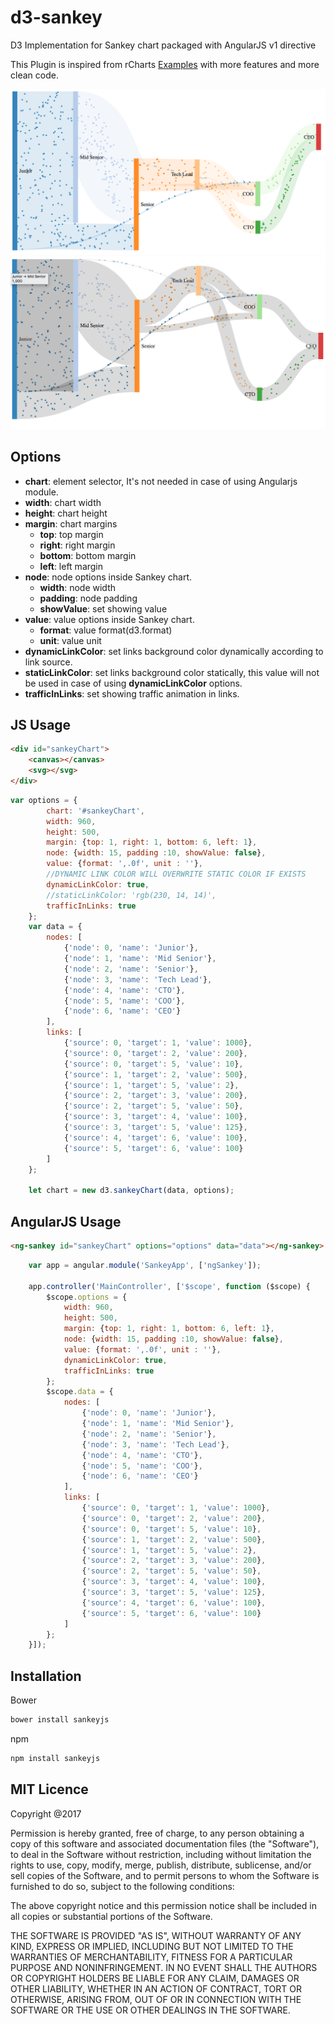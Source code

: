 # d3-sankey
D3 Implementation for Sankey chart packaged with AngularJS v1 directive

This Plugin is inspired from rCharts [Examples](https://bl.ocks.org/rogerfischer/54ea5d2148d834a579ec353aeebf594d) with more features and more clean code.

![picture alt](screenshots/screenshot-1.png "Sankey chart with dynamic coloring")
![picture alt](screenshots/screenshot-2.png "Sankey chart without dynamic coloring")

## Options
* **chart**: element selector, It's not needed in case of using Angularjs module.
* **width**: chart width
* **height**: chart height
* **margin**: chart margins
  * **top**: top margin
  * **right**: right margin
  * **bottom**: bottom margin
  * **left**: left margin
* **node**: node options inside Sankey chart.
  * **width**: node width
  * **padding**: node padding
  * **showValue**: set showing value
* **value**: value options inside Sankey chart.
  * **format**: value format(d3.format)
  * **unit**: value unit
* **dynamicLinkColor**: set links background color dynamically according to link source.
* **staticLinkColor**: set links background color statically, this value will not be used in case of using **dynamicLinkColor** options.
* **trafficInLinks**: set showing traffic animation in links.
## JS Usage
```html
<div id="sankeyChart">
    <canvas></canvas>
    <svg></svg>
</div>
```
```js
var options = {
        chart: '#sankeyChart',
        width: 960,
        height: 500,
        margin: {top: 1, right: 1, bottom: 6, left: 1},
        node: {width: 15, padding :10, showValue: false},
        value: {format: ',.0f', unit : ''},
        //DYNAMIC LINK COLOR WILL OVERWRITE STATIC COLOR IF EXISTS
        dynamicLinkColor: true,
        //staticLinkColor: 'rgb(230, 14, 14)',
        trafficInLinks: true
    };
    var data = {
        nodes: [
            {'node': 0, 'name': 'Junior'},
            {'node': 1, 'name': 'Mid Senior'},
            {'node': 2, 'name': 'Senior'},
            {'node': 3, 'name': 'Tech Lead'},
            {'node': 4, 'name': 'CTO'},
            {'node': 5, 'name': 'COO'},
            {'node': 6, 'name': 'CEO'}
        ],
        links: [
            {'source': 0, 'target': 1, 'value': 1000},
            {'source': 0, 'target': 2, 'value': 200},
            {'source': 0, 'target': 5, 'value': 10},
            {'source': 1, 'target': 2, 'value': 500},
            {'source': 1, 'target': 5, 'value': 2},
            {'source': 2, 'target': 3, 'value': 200},
            {'source': 2, 'target': 5, 'value': 50},
            {'source': 3, 'target': 4, 'value': 100},
            {'source': 3, 'target': 5, 'value': 125},
            {'source': 4, 'target': 6, 'value': 100},
            {'source': 5, 'target': 6, 'value': 100}
        ]
    };

    let chart = new d3.sankeyChart(data, options);
```
## AngularJS Usage
```html
<ng-sankey id="sankeyChart" options="options" data="data"></ng-sankey>
```
```js
    var app = angular.module('SankeyApp', ['ngSankey']);

    app.controller('MainController', ['$scope', function ($scope) {
        $scope.options = {
            width: 960,
            height: 500,
            margin: {top: 1, right: 1, bottom: 6, left: 1},
            node: {width: 15, padding :10, showValue: false},
            value: {format: ',.0f', unit : ''},
            dynamicLinkColor: true,
            trafficInLinks: true
        };
        $scope.data = {
            nodes: [
                {'node': 0, 'name': 'Junior'},
                {'node': 1, 'name': 'Mid Senior'},
                {'node': 2, 'name': 'Senior'},
                {'node': 3, 'name': 'Tech Lead'},
                {'node': 4, 'name': 'CTO'},
                {'node': 5, 'name': 'COO'},
                {'node': 6, 'name': 'CEO'}
            ],
            links: [
                {'source': 0, 'target': 1, 'value': 1000},
                {'source': 0, 'target': 2, 'value': 200},
                {'source': 0, 'target': 5, 'value': 10},
                {'source': 1, 'target': 2, 'value': 500},
                {'source': 1, 'target': 5, 'value': 2},
                {'source': 2, 'target': 3, 'value': 200},
                {'source': 2, 'target': 5, 'value': 50},
                {'source': 3, 'target': 4, 'value': 100},
                {'source': 3, 'target': 5, 'value': 125},
                {'source': 4, 'target': 6, 'value': 100},
                {'source': 5, 'target': 6, 'value': 100}
            ]
        };
    }]);
```

## Installation 

Bower
```bash
bower install sankeyjs
```

npm
```bash
npm install sankeyjs
```

## MIT Licence

Copyright @2017

Permission is hereby granted, free of charge, to any person obtaining
a copy of this software and associated documentation files (the
"Software"), to deal in the Software without restriction, including
without limitation the rights to use, copy, modify, merge, publish,
distribute, sublicense, and/or sell copies of the Software, and to
permit persons to whom the Software is furnished to do so, subject to
the following conditions:

The above copyright notice and this permission notice shall be
included in all copies or substantial portions of the Software.

THE SOFTWARE IS PROVIDED "AS IS", WITHOUT WARRANTY OF ANY KIND,
EXPRESS OR IMPLIED, INCLUDING BUT NOT LIMITED TO THE WARRANTIES OF
MERCHANTABILITY, FITNESS FOR A PARTICULAR PURPOSE AND
NONINFRINGEMENT. IN NO EVENT SHALL THE AUTHORS OR COPYRIGHT HOLDERS BE
LIABLE FOR ANY CLAIM, DAMAGES OR OTHER LIABILITY, WHETHER IN AN ACTION
OF CONTRACT, TORT OR OTHERWISE, ARISING FROM, OUT OF OR IN CONNECTION
WITH THE SOFTWARE OR THE USE OR OTHER DEALINGS IN THE SOFTWARE.


